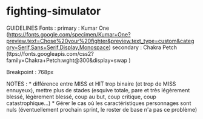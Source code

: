 # fighting-simulator


GUIDELINES
Fonts :
    primary : Kumar One (https://fonts.google.com/specimen/Kumar+One?preview.text=Chose%20your%20fighter&preview.text_type=custom&category=Serif,Sans+Serif,Display,Monospace)
    secondary : Chakra Petch (ttps://fonts.googleapis.com/css2?family=Chakra+Petch:wght@300&display=swap )

Breakpoint : 768px




NOTES : 
    * différence entre MISS et HIT trop binaire (et trop de MISS ennuyeux), mettre plus de stades (esquive totale, pare et très légèrement blessé, légèrement blessé, coup au but, coup critique, coup catastrophique...)
    * Gérer le cas où les caractéristiques personnages sont nuls (éventuellement prochain sprint, le roster de base n'a pas ce problème)